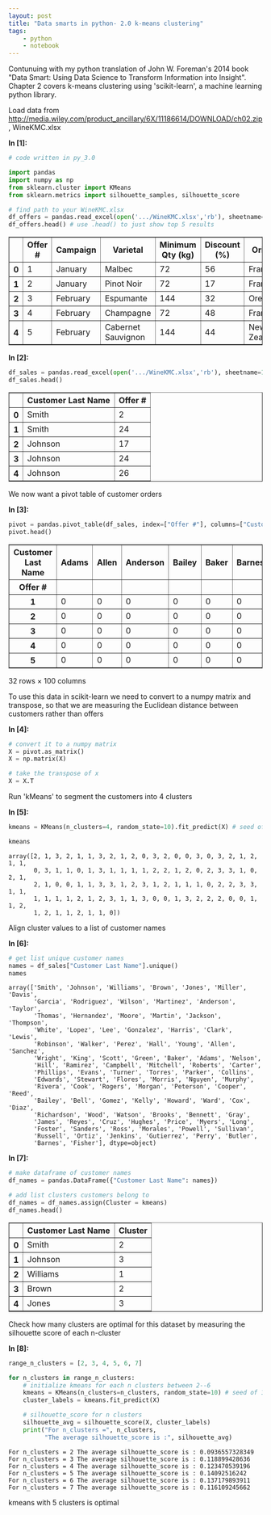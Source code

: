 ```yaml
---
layout: post
title: "Data smarts in python- 2.0 k-means clustering"
tags:
    - python
    - notebook
---
```


Contunuing with my python translation of John W. Foreman's 2014 book "Data Smart: Using Data Science to Transform Information into Insight". Chapter 2 covers k-means clustering using 'scikit-learn', a machine learning python library.

Load data from http://media.wiley.com/product_ancillary/6X/11186614/DOWNLOAD/ch02.zip, WineKMC.xlsx

**In [1]:**

```python
# code written in py_3.0

import pandas
import numpy as np
from sklearn.cluster import KMeans
from sklearn.metrics import silhouette_samples, silhouette_score

# find path to your WineKMC.xlsx
df_offers = pandas.read_excel(open('.../WineKMC.xlsx','rb'), sheetname=0) 
df_offers.head() # use .head() to just show top 5 results
```

<div>
<table border="1" class="dataframe">
  <thead>
    <tr>
      <th></th>
      <th>Offer #</th>
      <th>Campaign</th>
      <th>Varietal</th>
      <th>Minimum Qty (kg)</th>
      <th>Discount (%)</th>
      <th>Origin</th>
      <th>Past Peak</th>
    </tr>
  </thead>
  <tbody>
    <tr>
      <th>0</th>
      <td>1</td>
      <td>January</td>
      <td>Malbec</td>
      <td>72</td>
      <td>56</td>
      <td>France</td>
      <td>False</td>
    </tr>
    <tr>
      <th>1</th>
      <td>2</td>
      <td>January</td>
      <td>Pinot Noir</td>
      <td>72</td>
      <td>17</td>
      <td>France</td>
      <td>False</td>
    </tr>
    <tr>
      <th>2</th>
      <td>3</td>
      <td>February</td>
      <td>Espumante</td>
      <td>144</td>
      <td>32</td>
      <td>Oregon</td>
      <td>True</td>
    </tr>
    <tr>
      <th>3</th>
      <td>4</td>
      <td>February</td>
      <td>Champagne</td>
      <td>72</td>
      <td>48</td>
      <td>France</td>
      <td>True</td>
    </tr>
    <tr>
      <th>4</th>
      <td>5</td>
      <td>February</td>
      <td>Cabernet Sauvignon</td>
      <td>144</td>
      <td>44</td>
      <td>New Zealand</td>
      <td>True</td>
    </tr>
  </tbody>
</table>
</div>

<!--more-->

**In [2]:**

```python
df_sales = pandas.read_excel(open('.../WineKMC.xlsx','rb'), sheetname=1) 
df_sales.head()
```

<div>
<table border="1" class="dataframe">
  <thead>
    <tr>
      <th></th>
      <th>Customer Last Name</th>
      <th>Offer #</th>
    </tr>
  </thead>
  <tbody>
    <tr>
      <th>0</th>
      <td>Smith</td>
      <td>2</td>
    </tr>
    <tr>
      <th>1</th>
      <td>Smith</td>
      <td>24</td>
    </tr>
    <tr>
      <th>2</th>
      <td>Johnson</td>
      <td>17</td>
    </tr>
    <tr>
      <th>3</th>
      <td>Johnson</td>
      <td>24</td>
    </tr>
    <tr>
      <th>4</th>
      <td>Johnson</td>
      <td>26</td>
    </tr>
  </tbody>
</table>
</div>

We now want a pivot table of customer orders

**In [3]:**

```python
pivot = pandas.pivot_table(df_sales, index=["Offer #"], columns=["Customer Last Name"], aggfunc=len, fill_value='0')
pivot.head()
```

<div>
<table border="1" class="dataframe">
  <thead>
    <tr>
      <th>Customer Last Name</th>
      <th>Adams</th>
      <th>Allen</th>
      <th>Anderson</th>
      <th>Bailey</th>
      <th>Baker</th>
      <th>Barnes</th>
      <th>Bell</th>
      <th>Bennett</th>
    </tr>
    <tr>
      <th>Offer #</th>
      <th></th>
      <th></th>
      <th></th>
      <th></th>
      <th></th>
      <th></th>
      <th></th>
      <th></th>
    </tr>
  </thead>
  <tbody>
    <tr>
      <th>1</th>
      <td>0</td>
      <td>0</td>
      <td>0</td>
      <td>0</td>
      <td>0</td>
      <td>0</td>
      <td>0</td>
      <td>0</td>
    </tr>
    <tr>
      <th>2</th>
      <td>0</td>
      <td>0</td>
      <td>0</td>
      <td>0</td>
      <td>0</td>
      <td>0</td>
      <td>1</td> 
      <td>0</td>
    </tr>
    <tr>
      <th>3</th>
      <td>0</td>
      <td>0</td>
      <td>0</td>
      <td>0</td>
      <td>0</td>
      <td>0</td>
      <td>0</td>
      <td>0</td>
    </tr>
    <tr>
      <th>4</th>
      <td>0</td>
      <td>0</td>
      <td>0</td>
      <td>0</td>
      <td>0</td>
      <td>0</td>
      <td>0</td>
      <td>0</td>
    </tr>
    <tr>
      <th>5</th>
      <td>0</td>
      <td>0</td>
      <td>0</td>
      <td>0</td>
      <td>0</td>
      <td>0</td>
      <td>0</td>
      <td>0</td>
    </tr>
  </tbody>
</table>
<p>32 rows × 100 columns</p>
</div>

To use this data in scikit-learn we need to convert to a numpy matrix and transpose, so that we are measuring
the Euclidean distance between customers rather than offers

**In [4]:**

```python
# convert it to a numpy matrix
X = pivot.as_matrix()
X = np.matrix(X)

# take the transpose of x
X = X.T
```

Run 'kMeans' to segment the customers into 4 clusters

**In [5]:**

```python
kmeans = KMeans(n_clusters=4, random_state=10).fit_predict(X) # seed of 10 for reproducibility.

kmeans
```

    array([2, 1, 3, 2, 1, 1, 3, 2, 1, 2, 0, 3, 2, 0, 0, 3, 0, 3, 2, 1, 2, 1, 1,
           0, 3, 1, 1, 0, 1, 3, 1, 1, 1, 1, 2, 2, 1, 2, 0, 2, 3, 3, 1, 0, 2, 1,
           2, 1, 0, 0, 1, 1, 3, 3, 1, 2, 3, 1, 2, 1, 1, 1, 0, 2, 2, 3, 3, 1, 1,
           1, 1, 1, 1, 2, 1, 2, 3, 1, 1, 3, 0, 0, 1, 3, 2, 2, 2, 0, 0, 1, 1, 2,
           1, 2, 1, 1, 2, 1, 1, 0])

Align cluster values to a list of customer names

**In [6]:**

```python
# get list unique customer names
names = df_sales["Customer Last Name"].unique()
names
```

    array(['Smith', 'Johnson', 'Williams', 'Brown', 'Jones', 'Miller', 'Davis',
           'Garcia', 'Rodriguez', 'Wilson', 'Martinez', 'Anderson', 'Taylor',
           'Thomas', 'Hernandez', 'Moore', 'Martin', 'Jackson', 'Thompson',
           'White', 'Lopez', 'Lee', 'Gonzalez', 'Harris', 'Clark', 'Lewis',
           'Robinson', 'Walker', 'Perez', 'Hall', 'Young', 'Allen', 'Sanchez',
           'Wright', 'King', 'Scott', 'Green', 'Baker', 'Adams', 'Nelson',
           'Hill', 'Ramirez', 'Campbell', 'Mitchell', 'Roberts', 'Carter',
           'Phillips', 'Evans', 'Turner', 'Torres', 'Parker', 'Collins',
           'Edwards', 'Stewart', 'Flores', 'Morris', 'Nguyen', 'Murphy',
           'Rivera', 'Cook', 'Rogers', 'Morgan', 'Peterson', 'Cooper', 'Reed',
           'Bailey', 'Bell', 'Gomez', 'Kelly', 'Howard', 'Ward', 'Cox', 'Diaz',
           'Richardson', 'Wood', 'Watson', 'Brooks', 'Bennett', 'Gray',
           'James', 'Reyes', 'Cruz', 'Hughes', 'Price', 'Myers', 'Long',
           'Foster', 'Sanders', 'Ross', 'Morales', 'Powell', 'Sullivan',
           'Russell', 'Ortiz', 'Jenkins', 'Gutierrez', 'Perry', 'Butler',
           'Barnes', 'Fisher'], dtype=object)



**In [7]:**

```python
# make dataframe of customer names
df_names = pandas.DataFrame({"Customer Last Name": names})

# add list clusters customers belong to
df_names = df_names.assign(Cluster = kmeans)
df_names.head()
```

<div>
<table border="1" class="dataframe">
  <thead>
    <tr>
      <th></th>
      <th>Customer Last Name</th>
      <th>Cluster</th>
    </tr>
  </thead>
  <tbody>
    <tr>
      <th>0</th>
      <td>Smith</td>
      <td>2</td>
    </tr>
    <tr>
      <th>1</th>
      <td>Johnson</td>
      <td>3</td>
    </tr>
    <tr>
      <th>2</th>
      <td>Williams</td>
      <td>1</td>
    </tr>
    <tr>
      <th>3</th>
      <td>Brown</td>
      <td>2</td>
    </tr>
    <tr>
      <th>4</th>
      <td>Jones</td>
      <td>3</td>
    </tr>
  </tbody>
</table>
</div>

Check how many clusters are optimal for this dataset by measuring the silhouette score of each n-cluster

**In [8]:**

```python
range_n_clusters = [2, 3, 4, 5, 6, 7]

for n_clusters in range_n_clusters:
    # initialize kmeans for each n clusters between 2--6
    kmeans = KMeans(n_clusters=n_clusters, random_state=10) # seed of 10 for reproducibility.
    cluster_labels = kmeans.fit_predict(X)

    # silhouette_score for n clusters
    silhouette_avg = silhouette_score(X, cluster_labels)
    print("For n_clusters =", n_clusters,
          "The average silhouette_score is :", silhouette_avg)
```

    For n_clusters = 2 The average silhouette_score is : 0.0936557328349
    For n_clusters = 3 The average silhouette_score is : 0.118899428636
    For n_clusters = 4 The average silhouette_score is : 0.123470539196
    For n_clusters = 5 The average silhouette_score is : 0.14092516242
    For n_clusters = 6 The average silhouette_score is : 0.137179893911
    For n_clusters = 7 The average silhouette_score is : 0.116109245662
    
kmeans with 5 clusters is optimal
